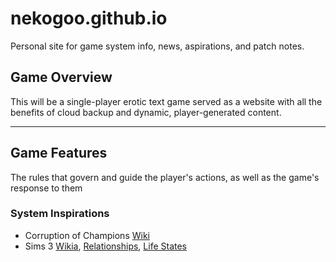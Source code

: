 # nekogoo.github.io
Personal site for game system info, news, aspirations, and patch notes.

## Game Overview
This will be a single-player erotic text game served as a website with all the benefits of
cloud backup and dynamic, player-generated content.

---

## Game Features
The rules that govern and guide the player's actions, as well as the game's response to them

### System Inspirations
* Corruption of Champions [Wiki](https://wiki.smutosaur.us/CoC/Main_Page "Erotic browser based flash text game")
* Sims 3 [Wikia](http://sims.wikia.com/wiki/The_Sims_Resource "fan site"), [Relationships](https://strategywiki.org/wiki/The_Sims_3/Relationships "Basic concepts to relationships in the Sims 3"), [Life States](https://sims.fandom.com/wiki/Life_state "Special appearance and abilities")
